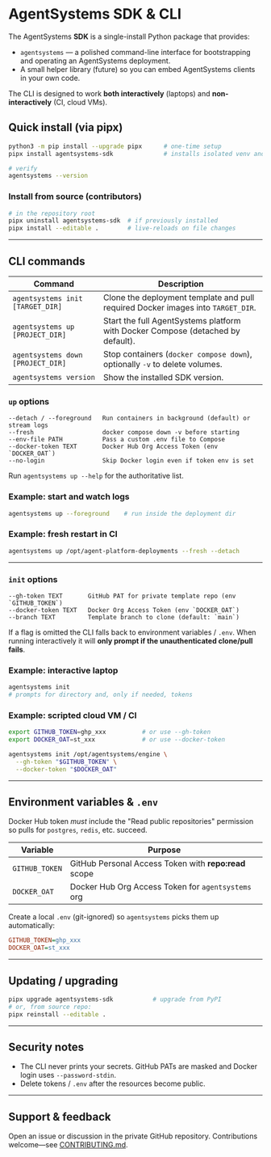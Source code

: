 # AgentSystems SDK & CLI

The AgentSystems **SDK** is a single-install Python package that provides:

* `agentsystems` — a polished command-line interface for bootstrapping and operating an AgentSystems deployment.
* A small helper library (future) so you can embed AgentSystems clients in your own code.

The CLI is designed to work **both interactively** (laptops) and **non-interactively** (CI, cloud VMs).


## Quick install (via pipx)

```bash
python3 -m pip install --upgrade pipx      # one-time setup
pipx install agentsystems-sdk              # installs isolated venv and the `agentsystems` app

# verify
agentsystems --version
```



### Install from source (contributors)

```bash
# in the repository root
pipx uninstall agentsystems-sdk  # if previously installed
pipx install --editable .        # live-reloads on file changes
```

---
## CLI commands

| Command | Description |
|---------|-------------|
| `agentsystems init [TARGET_DIR]` | Clone the deployment template and pull required Docker images into `TARGET_DIR`. |
| `agentsystems up [PROJECT_DIR]` | Start the full AgentSystems platform with Docker Compose (detached by default). |
| `agentsystems down [PROJECT_DIR]` | Stop containers (`docker compose down`), optionally `-v` to delete volumes. |
| `agentsystems version` | Show the installed SDK version. |

### `up` options

```
--detach / --foreground   Run containers in background (default) or stream logs
--fresh                   docker compose down -v before starting
--env-file PATH           Pass a custom .env file to Compose
--docker-token TEXT       Docker Hub Org Access Token (env `DOCKER_OAT`)
--no-login                Skip Docker login even if token env is set
```

Run `agentsystems up --help` for the authoritative list.

### Example: start and watch logs

```bash
agentsystems up --foreground    # run inside the deployment dir
```

### Example: fresh restart in CI

```bash
agentsystems up /opt/agent-platform-deployments --fresh --detach
```

---
### `init` options

```
--gh-token TEXT       GitHub PAT for private template repo (env `GITHUB_TOKEN`)
--docker-token TEXT   Docker Org Access Token (env `DOCKER_OAT`)
--branch TEXT         Template branch to clone (default: `main`)
```

If a flag is omitted the CLI falls back to environment variables / `.env`. When running
interactively it will **only prompt if the unauthenticated clone/pull fails**.

### Example: interactive laptop

```bash
agentsystems init
# prompts for directory and, only if needed, tokens
```

### Example: scripted cloud VM / CI

```bash
export GITHUB_TOKEN=ghp_xxx          # or use --gh-token
export DOCKER_OAT=st_xxx             # or use --docker-token

agentsystems init /opt/agentsystems/engine \
  --gh-token "$GITHUB_TOKEN" \
  --docker-token "$DOCKER_OAT"
```

---
## Environment variables & `.env`

Docker Hub token *must* include the "Read public repositories" permission so pulls for `postgres`, `redis`, etc. succeed.

| Variable | Purpose |
|----------|---------|
| `GITHUB_TOKEN` | GitHub Personal Access Token with **repo:read** scope |
| `DOCKER_OAT`   | Docker Hub Org Access Token for `agentsystems` org |

Create a local `.env` (git-ignored) so `agentsystems` picks them up automatically:

```ini
GITHUB_TOKEN=ghp_xxx
DOCKER_OAT=st_xxx
```

---
## Updating / upgrading

```bash
pipx upgrade agentsystems-sdk           # upgrade from PyPI
# or, from source repo:
pipx reinstall --editable .
```

---
## Security notes

* The CLI never prints your secrets. GitHub PATs are masked and Docker login uses `--password-stdin`.
* Delete tokens / `.env` after the resources become public.

---
## Support & feedback

Open an issue or discussion in the private GitHub repository.
Contributions welcome—see [CONTRIBUTING.md](CONTRIBUTING.md).

